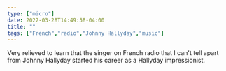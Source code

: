 ```yaml
---
type: ["micro"]
date: 2022-03-28T14:49:58-04:00
title: ""
tags: ["French","radio","Johnny Hallyday","music"]
---
```

Very relieved to learn that the singer on French radio that I can't tell apart from Johnny Hallyday started his career as a Hallyday impressionist.
